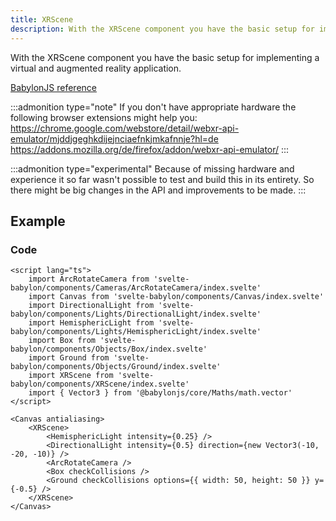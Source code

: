 ```yaml
---
title: XRScene
description: With the XRScene component you have the basic setup for implementing a virtual and augmented reality application.
---
```


<script>
  import XRSceneStory from 'svelte-babylon/components/XRScene/XRScene.story.svelte'
  import ExampleWrapper from '$routes/docs/_components/ExampleWrapper.svelte'
</script>

With the XRScene component you have the basic setup for implementing a virtual and augmented reality application.

[BabylonJS reference](https://doc.babylonjs.com/divingDeeper/webXR/webXRExperienceHelpers)

:::admonition type="note"
If you don't have appropriate hardware the following browser extensions might help you:
https://chrome.google.com/webstore/detail/webxr-api-emulator/mjddjgeghkdijejnciaefnkjmkafnnje?hl=de
https://addons.mozilla.org/de/firefox/addon/webxr-api-emulator/
:::

:::admonition type="experimental"
Because of missing hardware and experience it so far wasn't possible to test and build this in its entirety. So there might be big changes in the API and improvements to be made.
:::

## Example

<ExampleWrapper id='XRSceneStory'>
  <XRSceneStory />
</ExampleWrapper>

### Code

```svelte
<script lang="ts">
	import ArcRotateCamera from 'svelte-babylon/components/Cameras/ArcRotateCamera/index.svelte'
	import Canvas from 'svelte-babylon/components/Canvas/index.svelte'
	import DirectionalLight from 'svelte-babylon/components/Lights/DirectionalLight/index.svelte'
	import HemisphericLight from 'svelte-babylon/components/Lights/HemisphericLight/index.svelte'
	import Box from 'svelte-babylon/components/Objects/Box/index.svelte'
	import Ground from 'svelte-babylon/components/Objects/Ground/index.svelte'
	import XRScene from 'svelte-babylon/components/XRScene/index.svelte'
	import { Vector3 } from '@babylonjs/core/Maths/math.vector'
</script>

<Canvas antialiasing>
	<XRScene>
		<HemisphericLight intensity={0.25} />
		<DirectionalLight intensity={0.5} direction={new Vector3(-10, -20, -10)} />
		<ArcRotateCamera />
		<Box checkCollisions />
		<Ground checkCollisions options={{ width: 50, height: 50 }} y={-0.5} />
	</XRScene>
</Canvas>
```
